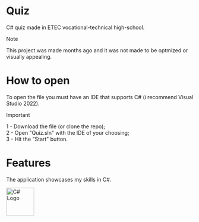 # Quiz
C# quiz made in ETEC vocational-technical high-school.
> [!NOTE]
> This project was made months ago and it was not made to be optmized or visually appealing.

# How to open
To open the file you must have an IDE that supports C# (i recommend Visual Studio 2022).
> [!IMPORTANT]
> 1 - Download the file (or clone the repo);<br />
> 2 - Open "Quiz.sln" with the IDE of your choosing;<br />
> 3 - Hit the "Start" button.

# Features
<p>The application showcases my skills in C#.</p>

<img alt="C# Logo" src="https://upload.wikimedia.org/wikipedia/commons/4/4f/Csharp_Logo.png" width="75">
